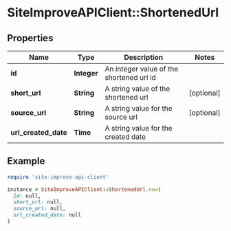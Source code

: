 # SiteImproveAPIClient::ShortenedUrl

## Properties

| Name | Type | Description | Notes |
| ---- | ---- | ----------- | ----- |
| **id** | **Integer** | An integer value of the shortened url id |  |
| **short_url** | **String** | A string value of the shortened url | [optional] |
| **source_url** | **String** | A string value for the source url | [optional] |
| **url_created_date** | **Time** | A string value for the created date |  |

## Example

```ruby
require 'site-improve-api-client'

instance = SiteImproveAPIClient::ShortenedUrl.new(
  id: null,
  short_url: null,
  source_url: null,
  url_created_date: null
)
```

